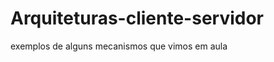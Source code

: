 Arquiteturas-cliente-servidor
=============================

exemplos de alguns mecanismos que vimos em aula
